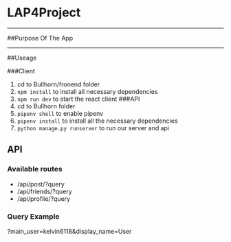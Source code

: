 # LAP4Project
--------------------------------
##Purpose Of The App

--------------------------------
##Useage

###Client
1. cd to Bullhorn/fronend folder
2. `npm install` to install all necessary dependencies
3. `npm run dev` to start the react client
###API
1. cd to Bullhorn folder
2. `pipenv shell` to enable pipenv
3. `pipenv install` to install all the necessary dependencies
4. `python manage.py runserver` to run our server and api

## API
### Available routes
- /api/post/?query
- /api/friends/?query
- /api/profile/?query
### Query Example
?main_user=kelvin6118&display_name=User
